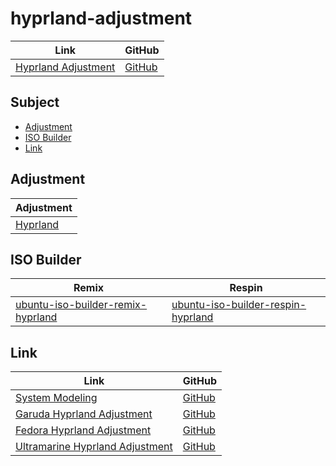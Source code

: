 

# hyprland-adjustment

| Link | GitHub |
| ---- | ------ |
| [Hyprland Adjustment](https://samwhelp.github.io/hyprland-adjustment/) | [GitHub](https://github.com/samwhelp/hyprland-adjustment) |




## Subject

* [Adjustment](#adjustment)
* [ISO Builder](#iso-builder)
* [Link](#link)




## Adjustment

| Adjustment |
| -------- |
| [Hyprland](https://github.com/samwhelp/hyprland-adjustment/tree/main/prototype/main/hyprland-config/Main) |




## ISO Builder

| Remix | Respin |
| ----- | ------ |
| [ubuntu-iso-builder-remix-hyprland](https://github.com/samwhelp/ubuntu-iso-builder-remix-hyprland) | [ubuntu-iso-builder-respin-hyprland](https://github.com/samwhelp/ubuntu-iso-builder-respin-hyprland) |




## Link

| Link | GitHub |
| ---- | ------ |
| [System Modeling](https://samwhelp.github.io/system-modeling/) | [GitHub](https://github.com/samwhelp/system-modeling) |
| [Garuda Hyprland Adjustment](https://samwhelp.github.io/garuda-hyprland-adjustment/) | [GitHub](https://github.com/samwhelp/garuda-hyprland-adjustment) |
| [Fedora Hyprland Adjustment](https://samwhelp.github.io/fedora-hyprland-adjustment/) | [GitHub](https://github.com/samwhelp/fedora-hyprland-adjustment) |
| [Ultramarine Hyprland Adjustment](https://samwhelp.github.io/ultramarine-hyprland-adjustment/) | [GitHub](https://github.com/samwhelp/ultramarine-hyprland-adjustment) |
